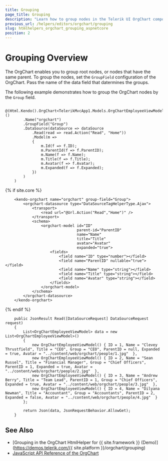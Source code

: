 ```yaml
---
title: Grouping
page_title: Grouping
description: "Learn how to group nodes in the Telerik UI OrgChart component for {{ site.framework }} works."
previous_url: /helpers/editors/orgchart/grouping
slug: htmlhelpers_orgchart_grouping_aspnetcore
position: 2
---
```


# Grouping Overview

The OrgChart enables you to group root nodes, or nodes that have the same parent. To group the nodes, set the `GroupField` configuration of the OrgChart. Pass the name of the data field that datermines the groups.  

The following example demonstrates how to group the OrgChart nodes by the `Group` field.

```HtmlHelper
    @(Html.Kendo().OrgChart<TelerikMvcApp1.Models.OrgChartEmployeeViewModel>()
        .Name("orgchart")
        .GroupField("Group")
        .DataSource(dataSource => dataSource
            .Read(read => read.Action("Read", "Home"))
            .Model(m =>
            {
                m.Id(f => f.ID);
                m.ParentId(f => f.ParentID);
                m.Name(f => f.Name);
                m.Title(f => f.Title);
                m.Avatar(f => f.Avatar);
                m.Expanded(f => f.Expanded);
            })
        )
    )
```
{% if site.core %}
```TagHelper
    <kendo-orgchart name="orgchart" group-field="Group">
        <orgchart-datasource type="DataSourceTagHelperType.Ajax">
            <transport>
                <read url="@Url.Action("Read","Home")" />
            </transport>
            <schema>
                <orgchart-model id="ID" 
                                parent-id="ParentID" 
                                name="Name" 
                                title="Title"
                                avatar="Avatar" 
                                expanded="true">
                    <fields>
                        <field name="ID" type="number"></field>
                        <field name="ParentID" nullable="true"></field>
                        <field name="Name" type="string"></field>
                        <field name="Title" type="string"></field>
                        <field name="Avatar" type="string"></field>
                    </fields>
                </orgchart-model>
            </schema>
        </orgchart-datasource>
    </kendo-orgchart>
```
{% endif %}
```Controller
    public JsonResult Read([DataSourceRequest] DataSourceRequest request)
    {
        List<OrgChartEmployeeViewModel> data = new List<OrgChartEmployeeViewModel>()
        {
            new OrgChartEmployeeViewModel() { ID = 1, Name = "Clevey Thrustfield", Title = "CEO", Group = "CEO", ParentID = null, Expanded = true, Avatar = "../content/web/orgchart/people/1.jpg"  },
            new OrgChartEmployeeViewModel() { ID = 2, Name = "Sean Russel", Title = "Financial Manager", Group = "Chief Officers", ParentID = 1, Expanded = true, Avatar = "../content/web/orgchart/people/2.jpg"  },
            new OrgChartEmployeeViewModel() { ID = 3, Name = "Andrew Berry", Title = "Team Lead", ParentID = 1, Group = "Chief Officers", Expanded = true, Avatar = "../content/web/orgchart/people/3.jpg"  },
            new OrgChartEmployeeViewModel() { ID = 4, Name = "Dilyana Newman", Title = "Accountant", Group = "Accountants", ParentID = 2, Expanded = false, Avatar = "../content/web/orgchart/people/4.jpg"  }
        };

        return Json(data, JsonRequestBehavior.AllowGet);
    }
```

## See Also

* [Grouping in the OrgChart HtmlHelper for {{ site.framework }} (Demo)](https://demos.telerik.com/{{ site.platform }}/orgchart/grouping)
* [JavaScript API Reference of the OrgChart](https://docs.telerik.com/kendo-ui/api/javascript/ui/orgchart)

